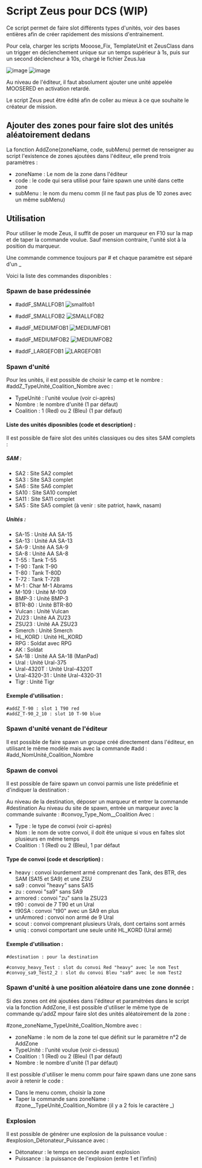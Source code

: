 # Script Zeus pour DCS (WIP)


Ce script permet de faire slot différents types d'unités, voir des bases entières afin de créer rapidement des missions d'entrainement. 

Pour cela, charger les scripts Mooose_Fix, TemplateUnit et ZeusClass dans un trigger en déclenchement unique sur un temps supérieur à 1s, puis sur un second déclencheur à 10s, chargé le fichier Zeus.lua



![image](https://github.com/docbrownd/DCSZeus/assets/105074220/017cacca-e00b-467c-8af3-8be0b0a07c71)
![image](https://github.com/docbrownd/DCSZeus/assets/105074220/09bb18cb-f452-4a13-853b-1aee58b62080)

Au niveau de l'éditeur, il faut absolument ajouter une unité appelée MOOSERED en activation retardé.

Le script Zeus peut être édité afin de coller au mieux à ce que souhaite le créateur de mission.

## Ajouter des zones pour faire slot des unités aléatoirement dedans

La fonction AddZone(zoneName, code, subMenu) permet de renseigner au script l'existence de zones ajoutées dans l'éditeur, elle prend trois paramètres : 
 - zoneName : Le nom de la zone dans l'éditeur
 - code : le code qui sera utilisé pour faire spawn une unité dans cette zone 
 - subMenu : le nom du menu comm (il ne faut pas plus de 10 zones avec un même subMenu) 


## Utilisation

Pour utiliser le mode Zeus, il suffit de poser un marqueur en F10 sur la map et de taper la commande voulue. Sauf mension contraire, l'unité slot à la position du marqueur. 

Une commande commence toujours par # et chaque paramètre est séparé d'un _

Voici la liste des commandes disponibles : 

### Spawn de base prédessinée

 - #addF_SMALLFOB1
   ![smallfob1](https://github.com/docbrownd/DCSZeus/assets/105074220/8f6dac9d-bc0d-4d6e-8548-8e54610e15c3)

 - #addF_SMALLFOB2
![SMALLFOB2](https://github.com/docbrownd/DCSZeus/assets/105074220/970a7b89-a1ea-4dff-bede-85401beff347)
   
 - #addF_MEDIUMFOB1
   ![MEDIUMFOB1](https://github.com/docbrownd/DCSZeus/assets/105074220/6382e7c3-1188-402b-bcd5-3617343e8fda)

 - #addF_MEDIUMFOB2
   ![MEDIUMFOB2](https://github.com/docbrownd/DCSZeus/assets/105074220/ea243bd4-1dbe-40e2-9942-52d86361bf6e)
   
 - #addF_LARGEFOB1
   ![LARGEFOB1](https://github.com/docbrownd/DCSZeus/assets/105074220/cdddc387-87bf-4e3c-bb73-8e3cd0d56314)

 
### Spawn d'unité

Pour les unités, il est possible de choisir le camp et le nombre : #addZ_TypeUnité_Coalition_Nombre avec :

 - TypeUnité : l'unité voulue (voir ci-après)
 - Nombre : le nombre d'unité (1 par défaut)
 - Coalition : 1 (Red) ou 2 (Bleu) (1 par défaut)

#### Liste des unités diposnibles (code et description) : 

Il est possible de faire slot des unités classiques ou des sites SAM complets : 

##### SAM :

 - SA2 : Site SA2 complet
 - SA3 : Site SA3 complet
 - SA6 : Site SA6 complet
 - SA10 : Site SA10 complet
 - SA11 : Site SA11 complet
 - SA5 : Site SA5 complet
 (à venir : site patriot, hawk, nasam)


##### Unités :

 - SA-15 : Unité AA SA-15
 - SA-13 : Unité AA SA-13
 - SA-9 : Unité AA SA-9
 - SA-8 : Unité AA SA-8
 - T-55 : Tank T-55
 - T-90 : Tank T-90
 - T-80 : Tank T-80D
 - T-72 : Tank T-72B
 - M-1 : Char M-1 Abrams
 - M-109 : Unité M-109
 - BMP-3 : Unité BMP-3
 - BTR-80 : Unité BTR-80
 - Vulcan : Unité Vulcan
 - ZU23 : Unité AA ZU23
 - ZSU23 : Unité AA ZSU23
 - Smerch : Unité Smerch
 - HL_KORD : Unité HL_KORD
 - RPG : Soldat avec RPG
 - AK : Soldat 
 - SA-18 : Unité AA SA-18 (ManPad) 
 - Ural : Unité Ural-375
 - Ural-4320T : Unité Ural-4320T
 - Ural-4320-31 : Unité Ural-4320-31
 - Tigr : Unité Tigr

#### Exemple d'utilisation : 

	#addZ_T-90 : slot 1 T90 red 
	#addZ_T-90_2_10 : slot 10 T-90 blue


### Spawn d'unité venant de l'éditeur

Il est possible de faire spawn un groupe créé directement dans l'éditeur, en utilisant le même modèle mais avec la commande #add : #add_NomUnité_Coalition_Nombre



### Spawn de convoi

Il est possible de faire spawn un convoi parmis une liste prédéfinie et d'indiquer la destination : 

Au niveau de la destination, déposer un marqueur et entrer la commande #destination
Au niveau du site de spawn, entrée un marqueur avec la commande suivante : #convoy_Type_Nom__Coalition 
Avec : 
 - Type : le type de convoi (voir ci-après)
 - Nom : le nom de votre convoi, il doit ête unique si vous en faîtes slot plusieurs en même temps
 - Coalition : 1 (Red) ou 2 (Bleu), 1 par défaut

#### Type de convoi (code et description) : 

 - heavy : convoi lourdement armé comprenant des Tank, des BTR, des SAM (SA15 et SA9) et une ZSU
 - sa9 : convoi "heavy" sans SA15
 - zu : convoi "sa9" sans SA9
 - armored : convoi "zu" sans la ZSU23
 - t90 : convoi de 7 T90 et un Ural
 - t90SA : convoi "t90" avec un SA9 en plus
 - unArmored : convoi non armé de 9 Ural
 - scout : convoi comprenant plusieurs Urals, dont certains sont armés 
 - uniq : convoi comportant une seule unité HL_KORD (Ural armé)

 #### Exemple d'utilisation : 

	#destination : pour la destination

	#convoy_heavy_Test : slot du convoi Red "heavy" avec le nom Test
    #convoy_sa9_Test2_2 : slot du convoi Bleu "sa9" avec le nom Test2


### Spawn d'unité à une position aléatoire dans une zone donnée : 

Si des zones ont été ajoutées dans l'éditeur et paramétrées dans le script via la fonction AddZone, il est possible d'utiliser le même type de commande qu'addZ mpour faire slot des unités aléatoirement de la zone : 

#zone_zoneName_TypeUnité_Coalition_Nombre  avec :

 - zoneName : le nom de la zone tel que définit sur le paramètre n°2 de AddZone 
 - TypeUnité : l'unité voulue (voir ci-dessus)
 - Coalition : 1 (Red) ou 2 (Bleu) (1 par défaut)
 - Nombre : le nombre d'unité (1 par défaut)

Il est possible d'utiliser le menu comm pour faire spawn dans une zone sans avoir à retenir le code : 
 - Dans le menu comm, choisir la zone
 - Taper la commande sans zoneName : #zone__TypeUnité_Coalition_Nombre (il y a 2 fois le caractère _)


### Explosion

Il est possible de générer une explosion de la puissance voulue : #explosion_Détonateur_Puissance avec :
 - Détonateur : le temps en seconde avant explosion
 - Puissance : la puissance de l'explosion (entre 1 et l'infini)
